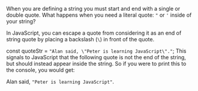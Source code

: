 When you are defining a string you must start and end with a single or double quote. What happens when you need a literal quote: `"` or `'` inside of your string?

In JavaScript, you can escape a quote from considering it as an end of string quote by placing a backslash (`\`) in front of the quote.

const quoteStr = `"Alan said, \"Peter is learning JavaScript\"."`;
This signals to JavaScript that the following quote is not the end of the string, but should instead appear inside the string. So if you were to print this to the console, you would get:

Alan said, `"Peter is learning JavaScript"`.